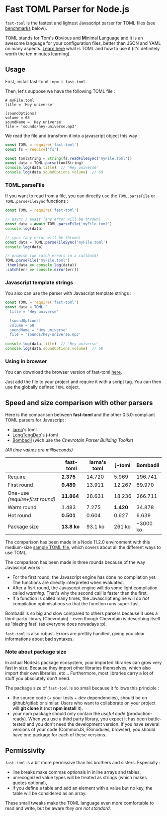 # Fast TOML Parser for Node.js

`fast-toml` is the fastest and lightest Javascript parser for TOML files (see [benchmarks](#benchmarks) below).

TOML stands for **T**om's **O**bvious and **M**inimal **L**anguage and it is an awesome language for your configuration files, better than JSON and YAML on many aspects. [Learn here](https://github.com/toml-lang/toml) what is TOML and how to use it (it's definitely worth the ten minutes learning).


## Usage
First, install fast-toml : `npm i fast-toml`.

Then, let's suppose we have the following TOML file :

```
# myFile.toml
title = 'Hey universe'

[soundOptions]
volume = 68
soundName = 'Hey universe'
file = 'sounds/hey-universe.mp3'
```

We read the file and transform it into a javascript object this way :

```javascript
const TOML = require('fast-toml')
const fs = require('fs')

const tomlString = String(fs.readFileSync('myFile.toml'))
const data = TOML.parse(tomlString)
console.log(data.title)  // 'Hey universe'
console.log(data.soundOptions.volume)  // 68
```

### TOML.parseFile
If you want to read from a file, you can directly use the `TOML.parseFile` or `TOML.parseFileSync` functions :

```javascript
const TOML = require('fast-toml')

// async / await (any error will be thrown)
const data = await TOML.parseFile('myFile.toml')
console.log(data)

// sync (any error will be thrown)
const data = TOML.parseFileSync('myFile.toml')
console.log(data)

// promise (we catch errors in a callback)
TOML.parseFile('myFile.toml')
.then(data => console.log(data))
.catch(err => console.error(err))

```


### Javascript template strings
You also can use the parser with Javascript template strings :

```javascript
const TOML = require('fast-toml')
const data = TOML `
  title = 'Hey universe'

  [soundOptions]
  volume = 68
  soundName = 'Hey universe'
  file = 'sounds/hey-universe.mp3'
`
console.log(data.title)  // 'Hey universe'
console.log(data.soundOptions.volume)  // 68
```


### Using in browser
You can download the browser version of fast-toml [here](https://github.com/Lepzulnag/fast-toml/blob/master/browser/fast-toml.js). 

Just add the file to your project and require it with a script tag. You can then use the globally defined `TOML` object.


## <a name="benchmarks"></a> Speed and size comparison with other parsers
Here is the comparison between **fast-toml** and the other 0.5.0-compliant TOML parsers for Javascript :

- [Iarna](https://www.npmjs.com/package/@iarna/toml)'s toml
- [LongTengDao](https://www.npmjs.com/package/@ltd/j-toml)'s j-toml
- [Bombadil](https://www.npmjs.com/package/@sgarciac/bombadil) (wich use the *Chevrotain Parser Building Toolkit*)

*(All time values are milliseconds)*

|                                                                 | fast-toml | Iarna's toml | j-toml | Bombadil |
|-----------------------------------------------------------------|------------|--------------|----------------------|----------|
| Require                                                         | **2.375**      | 14.720       | 5.969                | 196.741  |
| First round                                                     | **9.489**      | 13.911       | 12.267               | 69.970   |
| One-use *(require+first round)*                                   | **11.864**     | 28.631       | 18.236               | 266.711  |
| Warm round                                                      | 1.483      | 7.275        | **1.420**                | 34.878   |
| Hot round                                                       | **0.501**      | 0.604        | 0.627                | 6.639    |
| Package size | **13.8 ko**    | 93.1 ko      | 261 ko               | +3000 ko |



The comparison has been made in a Node 11.2.0 environment with this medium-size [sample TOML file](https://gist.github.com/robmuh/7966da29024c075349a963840e2298b2), which covers about all the different ways to use TOML.

The comparison has been made in three rounds because of the way Javascript works :

* For the first round, the Javascript engine has done no compilation yet. The functions are directly interpreted when evaluated.
* After a fisrt round, the Javascript engine will do some light compilation called *warming*. That's why the second call is faster than the first.
* If a function is called many times, the Javascript engine will do *hot* compilation optimisations so that the function runs super-fast.

Bombadil is so big and slow compared to others parsers because it uses a third-party library (Chevrotain) - even though Chevrotain is describing itself as 'blazing fast' (as everyone does nowadays :p).

`fast-toml` is also robust. Errors are prettily handled, giving you clear informations about bad syntaxes.


### Note about package size
In actual NodeJs package ecosystem, your imported libraries can grow very fast in size. Because they import other libraries themselves, which also import their own libraries, etc... Furthermore, most libraries carry a lot of stuff you absolutely don't need.

The package size of `fast-toml` is so small because it follows this principle :

- the source code (+ your tests + dev dependencies), should be on github/gitlab or similar. Users who want to collaborate on your project will **git clone** it (not **npm install** it).
- your npm package should only contain the *useful code* (production-ready). When you use a third party library, you expect it has been battle-tested and you don't need the development version. If you have several versions of your code (CommonJS, ESmodules, browser), you should have one package for each of these versions.


## Permissivity

`fast-toml` is a bit more permissive than his brothers and sisters. Especially :

- line breaks make commas optionals in inline arrays and tables,
- unrecognized value types will be treated as strings (which makes quotes optional),
- if you define a table and add an element with a value but no key, the table will be considered as an array.

These small tweaks make the TOML language even more comfortable to read and write, but be aware *they are not standard*.